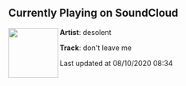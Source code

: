 ## Currently Playing on SoundCloud

[<img align="left" width="100" src="https://i1.sndcdn.com/artworks-OXiYmt0dzYpyD2wO-RFiBuA-t50x50.jpg">](https://soundcloud.com/desolence/dont-leave-me?in=desolence/sets/my-music-is-on-bandcamp-link)

**Artist**: ‎‎desolent 

**Track**: don't leave me

Last updated at 08/10/2020 08:34
